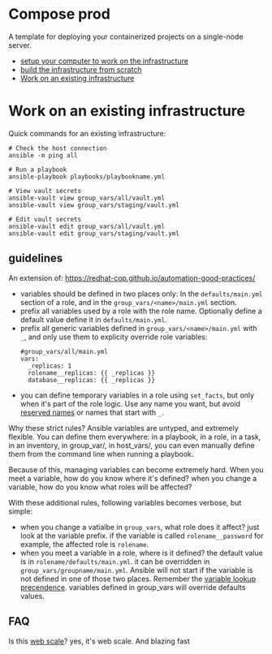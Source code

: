 # Compose prod

A template for deploying your containerized projects
on a single-node server.

- [setup your computer to work on the infrastructure](./docs/devenv-setup.md)
- [build the infrastructure from scratch](./docs/infra-from-scratch.md)
- [Work on an existing infrastructure](#Work-on-an-existing-infrastructure)

# Work on an existing infrastructure

Quick commands for an existing infrastructure:
```
# Check the host connection
ansible -m ping all

# Run a playbook
ansible-playbook playbooks/playbookname.yml

# View vault secrets
ansible-vault view group_vars/all/vault.yml
ansible-vault view group_vars/staging/vault.yml

# Edit vault secrets
ansible-vault edit group_vars/all/vault.yml
ansible-vault edit group_vars/staging/vault.yml
```

## guidelines

An extension of:
https://redhat-cop.github.io/automation-good-practices/

- variables should be defined in two places only: In the `defaults/main.yml` section of a role,
  and in the `group_vars/<name>/main.yml` section.
- prefix all variables used by a role with the role name. Optionally define a default value define it in `defaults/main.yml`.
- prefix all generic variables defined in `group_vars/<name>/main.yml` with `_`, and only use them to explicity override role variables:
  ```
  #group_vars/all/main.yml
  vars:
    _replicas: 1
    rolename__replicas: {{ _replicas }}
    database__replicas: {{ _replicas }}
  ```
- you can define temporary variables in a role using `set_facts`, but only when it's part of the role logic. Use any name you want, but avoid [reserved names](https://docs.ansible.com/ansible/latest/reference_appendices/special_variables.html#special-variables) or names that start with `_`.

Why these strict rules? Ansible variables are untyped, and extremely flexible. You can define them everywhere:
in a playbook, in a role, in a task, in an inventory, in group_var/, in host_vars/, you can even manually define them from the command line when 
running a playbook.

Because of this, managing variables can become extremely hard. When you meet a variable, how do you know where
it's defined? when you change a variable, how do you know what roles will be affected?

With these additional rules, following variables becomes verbose, but simple:
- when you change a vatialbe in `group_vars`, what role does it affect? just look at the variable prefix.
  if the variable is called `rolename__password` for example, the affected role is `rolename`.
- when you meet a variable in a role, where is it defined? the default value is in `rolename/defaults/main.yml`.
  it can be overridden in `group_vars/groupname/main.yml`. Ansible will not 
  start if the variable is not defined in one of those two places.
  Remember the [variable lookup precendence](https://docs.ansible.com/ansible/latest/playbook_guide/playbooks_variables.html#understanding-variable-precedence).
  variables defined in group_vars will override defaults values.


## FAQ

Is this [web scale](https://www.youtube.com/watch?v=b2F-DItXtZs)?
yes, it's web scale. And blazing fast

